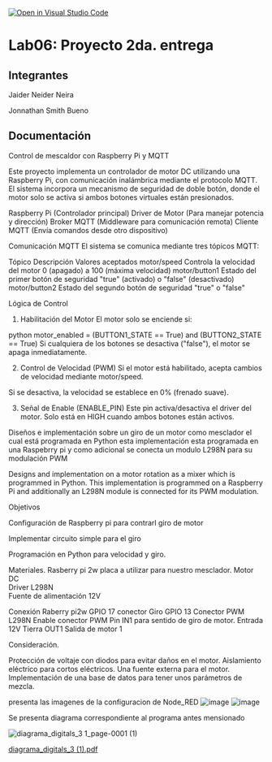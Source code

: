 [![Open in Visual Studio Code](https://classroom.github.com/assets/open-in-vscode-2e0aaae1b6195c2367325f4f02e2d04e9abb55f0b24a779b69b11b9e10269abc.svg)](https://classroom.github.com/online_ide?assignment_repo_id=19559610&assignment_repo_type=AssignmentRepo)
# Lab06: Proyecto 2da. entrega


## Integrantes

Jaider Neider Neira


Jonnathan Smith Bueno 

## Documentación

 Control de mescaldor  con Raspberry Pi y MQTT



Este proyecto implementa un controlador de motor DC utilizando una Raspberry Pi, con comunicación inalámbrica mediante el protocolo MQTT. El sistema incorpora un mecanismo de seguridad de doble botón, donde el motor solo se activa si ambos botones virtuales están presionados.


Raspberry Pi (Controlador principal)
Driver de Motor (Para manejar potencia y dirección)
Broker MQTT (Middleware para comunicación remota)
Cliente MQTT (Envía comandos desde otro dispositivo)

Comunicación MQTT
El sistema se comunica mediante tres tópicos MQTT:

Tópico	Descripción	Valores aceptados
motor/speed	Controla la velocidad del motor	0 (apagado) a 100 (máxima velocidad)
motor/button1	Estado del primer botón de seguridad	"true" (activado) o "false" (desactivado)
motor/button2	Estado del segundo botón de seguridad	"true" o "false"

Lógica de Control
1. Habilitación del Motor
El motor solo se enciende si:

python
motor_enabled = (BUTTON1_STATE == True) and (BUTTON2_STATE == True)
Si cualquiera de los botones se desactiva ("false"), el motor se apaga inmediatamente.

2. Control de Velocidad (PWM)
Si el motor está habilitado, acepta cambios de velocidad mediante motor/speed.

Si se desactiva, la velocidad se establece en 0% (frenado suave).

3. Señal de Enable (ENABLE_PIN)
Este pin activa/desactiva el driver del motor.
Solo está en HIGH cuando ambos botones están activos.

Diseños e implementación sobre un giro de un motor como mesclador el cual está programada en Python esta implementación esta programada en una Raspebrry pi y como adicional se conecta un modulo L298N para su modulación PWM  

Designs and implementation on a motor rotation as a mixer which is programmed in Python. This implementation is programmed on a Raspberry Pi and additionally an L298N module is connected for its PWM modulation. 

Objetivos 

Configuración de Raspberry pi para contrarl giro de motor 

Implementar circuito simple para el giro 

Programación en Python para velocidad y giro. 

 

Materiales. 
Rasberry pi 2w  placa a utilizar para nuestro mesclador. 
Motor DC  
Driver L298N  
Fuente de alimentación 12V 

 

Conexión 
Raberry pi2w 
GPIO 17 conector Giro 
GPIO 13 Conector PWM 
L298N 
Enable conector PWM 
Pin IN1 para sentido de giro de motor. 
Entrada 12V 
Tierra 
OUT1 Salida de motor 1 

 

Consideración. 

Protección de voltaje con diodos para evitar daños en el motor. 
Aislamiento eléctrico para cortos eléctricos. 
Una fuente externa para el motor. 
Implementación de una base de datos para tener unos parámetros de mezcla. 

 
presenta las imagenes de la configuracion de Node_RED
![image](https://github.com/user-attachments/assets/9fc83c6f-8558-40d1-8d62-56b67b5fcf58)
![image](https://github.com/user-attachments/assets/6da6fbbf-53b2-4dd4-a330-0387ad3a42aa)

Se presenta diagrama correspondiente al programa antes mensionado

![diagrama_digitals_3 1_page-0001 (1)](https://github.com/user-attachments/assets/b93b491b-d603-4eb0-92cd-b1329c823e8f)

[diagrama_digitals_3 (1).pdf](https://github.com/user-attachments/files/20528085/diagrama_digitals_3.1.pdf)
